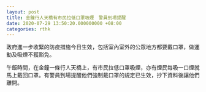 ```yaml
---
layout: post
title: 金鐘行人天橋有市民拉低口罩吸煙　警員到場提醒
date: 2020-07-29 13:50:20.000000000 +08:00
categories: rthk
---
```


政府進一步收緊的防疫措施今日生效，包括室內室外的公眾地方都要戴口罩，做運動及吸煙不獲豁免。

午飯時間，在金鐘一條行人天橋上，有市民拉低口罩吸煙，亦有煙民每吸一口煙就馬上戴回口罩。有警員到場提醒他們強制戴口罩的規定已生效，抄下資料後讓他們離開。
